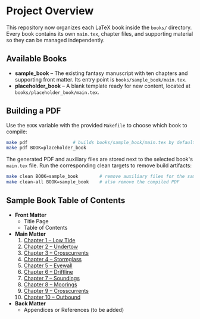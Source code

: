 # Project Overview

This repository now organizes each LaTeX book inside the `books/` directory. Every book contains its own `main.tex`, chapter files, and supporting material so they can be managed independently.

## Available Books

- **sample_book** – The existing fantasy manuscript with ten chapters and supporting front matter. Its entry point is `books/sample_book/main.tex`.
- **placeholder_book** – A blank template ready for new content, located at `books/placeholder_book/main.tex`.

## Building a PDF

Use the `BOOK` variable with the provided `Makefile` to choose which book to compile:

```bash
make pdf                 # builds books/sample_book/main.tex by default
make pdf BOOK=placeholder_book
```

The generated PDF and auxiliary files are stored next to the selected book's `main.tex` file. Run the corresponding clean targets to remove build artifacts:

```bash
make clean BOOK=sample_book        # remove auxiliary files for the sample book
make clean-all BOOK=sample_book    # also remove the compiled PDF
```

## Sample Book Table of Contents

- **Front Matter**
  - Title Page
  - Table of Contents
- **Main Matter**
  1. [Chapter 1 – Low Tide](books/sample_book/chapters/chapter1.tex)
  2. [Chapter 2 – Undertow](books/sample_book/chapters/chapter2.tex)
  3. [Chapter 3 – Crosscurrents](books/sample_book/chapters/chapter3.tex)
  4. [Chapter 4 – Stormglass](books/sample_book/chapters/chapter4.tex)
  5. [Chapter 5 – Eyewall](books/sample_book/chapters/chapter5.tex)
  6. [Chapter 6 – Driftline](books/sample_book/chapters/chapter6.tex)
  7. [Chapter 7 – Soundings](books/sample_book/chapters/chapter7.tex)
  8. [Chapter 8 – Moorings](books/sample_book/chapters/chapter8.tex)
  9. [Chapter 9 – Crosscurrents](books/sample_book/chapters/chapter9.tex)
  10. [Chapter 10 – Outbound](books/sample_book/chapters/chapter10.tex)
- **Back Matter**
  - Appendices or References (to be added)
